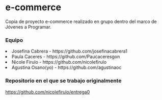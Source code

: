 # e-commerce
<p>Copia de proyecto e-commerce realizado en grupo dentro del marco de Jóvenes a Programar.</p>


### Equipo
<li>Josefina Cabrera - https://github.com/josefinacabrera1</li>
<li>Paula Caceres - https://github.com/Paucaceresgon</li>
<li>Nicole Firulo - https://github.com/nicolefirulo</li>
<li>Agustina Osano(yo) - https://github.com/agustinaoc</li>


### Repositorio en el que se trabajo originalmente
https://github.com/nicolefirulo/entrega0
